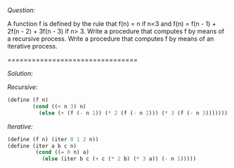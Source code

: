 *Question:*

A function f is defined by the rule that f(n) = n if n&lt;3 and f(n) = f(n - 1) + 2f(n - 2) + 3f(n - 3) if n&gt; 3.
Write a procedure that computes f by means of a recursive process. Write a procedure that computes f by means of an iterative process. 

================================

*Solution:*

*Recursive:*

```scheme
(define (f n)
        (cond ((< n 3) n)
	      (else (+ (f (- n 1)) (* 2 (f (- n 2))) (* 3 (f (- n 3)))))))
```
			  
*Iterative:*

```scheme
(define (f n) (iter 0 1 2 n))
(define (iter a b c n)
         (cond ((= 0 n) a)
	       (else (iter b c (+ c (* 2 b) (* 3 a)) (- n 1)))))
```
